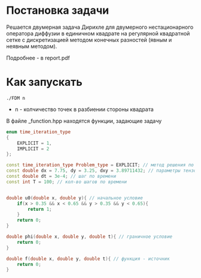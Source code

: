 # Постановка задачи
Решается двумерная задача Дирихле для двумерного нестационарного оператора диффузии
в единичном квадрате на регулярной квадратной сетке с дискретизацией методом конечных разностей (явным и неявным методом).

Подробнее - в report.pdf

# Как запускать
```console
./FDM n 
```
*  n - колчичество точек в разбиении стороны квадрата

В файле _function.hpp находятся функции, задающие задачу
```C++
enum time_iteration_type
{
	EXPLICIT = 1,
	IMPLICIT = 2
};

const time_iteration_type Problem_type = EXPLICIT; // метод решения по времени
const double dx = 7.75, dy = 3.25, dxy = 3.89711432; // параметры тензора диффузии
const double dt = 3e-4; // шаг по времени
const int T = 100; // кол-во шагов по времени


double u0(double x, double y){ // начальное условие
    if(x > 0.35 && x < 0.65 && y > 0.35 && y < 0.65){
        return 1;
    }
    return 0;
}

double phi(double x, double y, double t){ // граничное условие
    return 0;
}

double f(double x, double y, double t){ // функция - источник
    return 0;
}
```